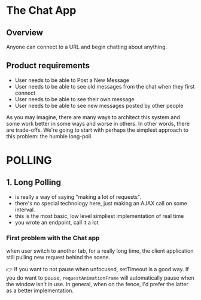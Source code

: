 # The Chat App

## Overview

Anyone can connect to a URL and begin chatting about anything.

## Product requirements

- User needs to be able to Post a New Message
- User needs to be able to see old messages from the chat when they first connect
- User needs to be able to see their own message
- User needs to be able to see new messages posted by other people

As you may imagine, there are many ways to architect this system and some work better in some ways and worse in others. In other words, there are trade-offs. We're going to start with perhaps the simplest approach to this problem: the humble long-poll.

# POLLING

## 1. Long Polling

- is really a way of saying "making a lot of requests".
- there's no special technology here, just making an AJAX call on some interval.
- this is the most basic, low level simpliest implementation of real time
- you wrote an endpoint, call it a lot

### First problem with the Chat app

when user switch to another tab, for a really long time, the client application still pulling new request behind the scene.

👉 If you want to not pause when unfocused, setTimeout is a good way. If you do want to pause, `requestAnimationFrame` will automatically pause when the window isn't in use. In general, when on the fence, I'd prefer the latter as a better implementation.
